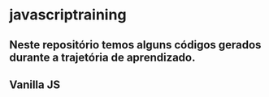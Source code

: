 # javascriptraining

## Neste repositório temos alguns códigos gerados durante  a trajetória de aprendizado.
## Vanilla JS
